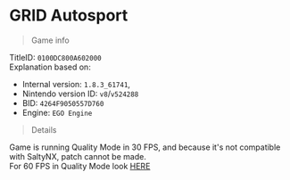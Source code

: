 # GRID Autosport

> Game info

TitleID: `0100DC800A602000`<br>
Explanation based on:
- Internal version: `1.8.3_61741`, 
- Nintendo version ID: `v8`/`v524288`
- BID: `4264F9050557D760`
- Engine: `EGO Engine`

> Details

Game is running Quality Mode in 30 FPS, and because it's not compatible with SaltyNX, patch cannot be made.<br>
For 60 FPS in Quality Mode look [HERE](https://gbatemp.net/threads/grid-autosport-quality-60-fps-mod.548442/)
